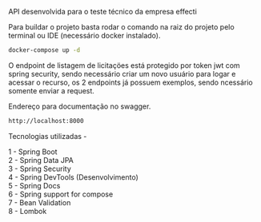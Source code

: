 API desenvolvida para o teste técnico da empresa effecti

Para buildar o projeto basta rodar o comando na raiz do projeto pelo terminal ou IDE (necessário docker instalado).<br>
```bash
docker-compose up -d
```
O endpoint de listagem de licitaçöes está protegido por token jwt com spring security, sendo necessário criar um novo usuário
para logar e acessar o recurso, os 2 endpoints já possuem exemplos, sendo ncessário somente enviar a request.

Endereço para documentação no swagger.
```bash
http://localhost:8000
````

Tecnologias utilizadas - 

1 - Spring Boot <br>
2 - Spring Data JPA <br>
3 - Spring Security <br>
4 - Spring DevTools (Desenvolvimento) <br>
5 - Spring Docs <br>
6 - Spring support for compose <br>
7 - Bean Validation <br>
8 - Lombok <br>


